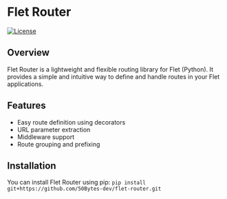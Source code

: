 # Flet Router

[![License](https://img.shields.io/badge/license-MIT-blue.svg)](https://opensource.org/licenses/MIT)

## Overview

Flet Router is a lightweight and flexible routing library for Flet (Python). It provides a simple and intuitive way to define and handle routes in your Flet applications.

## Features

- Easy route definition using decorators
- URL parameter extraction
- Middleware support
- Route grouping and prefixing

## Installation

You can install Flet Router using pip:
```pip install git+https://github.com/50Bytes-dev/flet-router.git```
